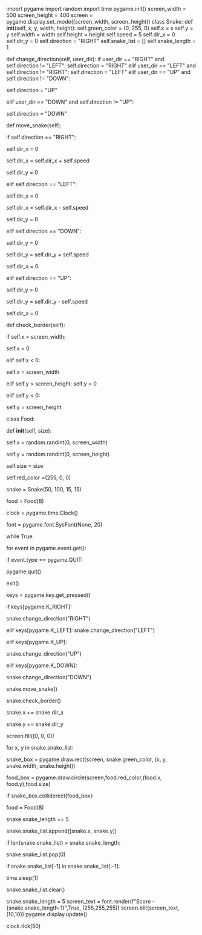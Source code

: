 import pygame
import random
import time
pygame.init()
screen_width = 500
screen_height = 400
screen = pygame.display.set_mode((screen_width, screen_height))
class Snake:
 def __init__(self, x, y, width, height):
 self.green_color = (0, 255, 0)
 self.x = x
 self.y = y
 self.width = width
 self.height = height
 self.speed = 5
 self.dir_x = 0
 self.dir_y = 0
 self.direction = "RIGHT"
 self.snake_list = []
 self.snake_length = 1
 
 def change_direction(self, user_dir):
 if user_dir == "RIGHT" and self.direction != "LEFT":
 self.direction = "RIGHT"
 elif user_dir == "LEFT" and self.direction != "RIGHT":
 self.direction = "LEFT"
 elif user_dir == "UP" and self.direction != "DOWN":

 self.direction = "UP"

 elif user_dir == "DOWN" and self.direction != "UP":

 self.direction = "DOWN"

 def move_snake(self):

 if self.direction == "RIGHT":

 self.dir_x = 0

 self.dir_x = self.dir_x + self.speed

 self.dir_y = 0

 elif self.direction == "LEFT":

 self.dir_x = 0

 self.dir_x = self.dir_x - self.speed

 self.dir_y = 0

 elif self.direction == "DOWN":

 self.dir_y = 0

 self.dir_y = self.dir_y + self.speed

 self.dir_x = 0

 elif self.direction == "UP":

 self.dir_y = 0

 self.dir_y = self.dir_y - self.speed

 self.dir_x = 0

 

 def check_border(self):

 if self.x > screen_width:

 self.x = 0

 elif self.x < 0: 

 self.x = screen_width

 elif self.y > screen_height:
 self.y = 0

 elif self.y < 0:

 self.y = screen_height

class Food:

 def __init__(self, size):

 self.x = random.randint(0, screen_width)

 self.y = random.randint(0, screen_height)

 self.size = size

 self.red_color =(255, 0, 0)

 

snake = Snake(50, 100, 15, 15)

food = Food(8)

clock = pygame.time.Clock()

font = pygame.font.SysFont(None, 20)

while True:

 for event in pygame.event.get():

 if event.type == pygame.QUIT:

 pygame.quit()

 exit()

 

 keys = pygame.key.get_pressed()

 if keys[pygame.K_RIGHT]:

 snake.change_direction("RIGHT")

 elif keys[pygame.K_LEFT]:
 snake.change_direction("LEFT")

 elif keys[pygame.K_UP]:

 snake.change_direction("UP")

 elif keys[pygame.K_DOWN]:

 snake.change_direction("DOWN")

 

 snake.move_snake()

 snake.check_border()

 snake.x += snake.dir_x

 snake.y += snake.dir_y

 

 screen.fill((0, 0, 0))

 for x, y in snake.snake_list:

 snake_box = pygame.draw.rect(screen, snake.green_color, (x, y, snake.width, snake.height))

 food_box = pygame.draw.circle(screen,food.red_color,(food.x, food.y),food.size)

 if snake_box.colliderect(food_box):

 food = Food(8)

 snake.snake_length += 5

 

 snake.snake_list.append([snake.x, snake.y])

 if len(snake.snake_list) > snake.snake_length:

 snake.snake_list.pop(0)

 if snake.snake_list[-1] in snake.snake_list[:-1]:

 time.sleep(1)

 snake.snake_list.clear()

 snake.snake_length = 5
 screen_text = font.render(f"Score - {snake.snake_length-1}",True, (255,255,255))
 screen.blit(screen_text,(10,10))
 pygame.display.update()
 
 clock.tick(50)
 

